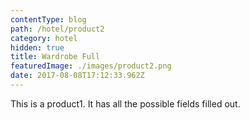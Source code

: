 ```yaml
---
contentType: blog
path: /hotel/product2
category: hotel
hidden: true
title: Wardrobe Full
featuredImage: ./images/product2.png
date: 2017-08-08T17:12:33.962Z
---
```


This is a product1. It has all the possible fields filled out.
